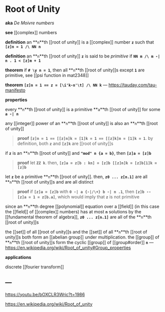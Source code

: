 # Root of Unity

**aka** _De Moivre numbers_

**see** [[complex]] numbers

**definition** an **`n`**th [[root of unity]] is a [[complex]] number **`z`** such that **`[z]n = 1 /\ NN n`**

**definition** an **`n`**th [[root of unity]] **`z`** is said to be _primitive_ if **`NN m /\ m -| n . 1 < [z]m + 1`**

**theorem** if **`# \y n = 1`**, then all **`n`**th [[root of unity]]s except **`1`** are primitive, see [[psi function in mat2348]]

**theorem** **`[z]n = 1 == z = [\i'k-n'\t] /\ NN k`** &mdash; <https://tauday.com/tau-manifesto>

**properties**

every **`n`**th [[root of unity]] is a primitive **`a`**th [[root of unity]] for some **`a -| n`**

any [[integer]] power of an **`n`**th [[root of unity]] is also an **`n`**th [[root of unity]]

> **proof** **`[z]n = 1 == [[z]n]k = [1]k = 1 == [[z]k]n = [1]k = 1`**. by definition, both **`z`** and **`[z]k`** are [[root of unity]]s

if **`z`** is an **`n`**th [[root of unity]] and **`"mod" n {a = b}`**, then **`[z]a = [z]b`**

> **proof** let **`ZZ k`**. then, **`[z]a = z[b : kn] = [z]b [[z]n]k = [z]b[1]k = [z]b`**

let **`z`** be a primitive **`n`**th [[root of unity]]. then, **`z0 ... z[n.1]`** are all **`n`**th [[root of unity]]s and are all distinct

> **proof** if **`[z]a = [z]b`** with **`0 -| a {-|/\+} b -| n .1`**, then **`[z]b -- [z]a = 1 = z[b.a]`**, which would imply that **`z`** is not primitive

since an **`n`**th degree [[polynomial]] equation over a [[field]] (in this case the [[field]] of [[complex]] numbers) has at most **`n`** solutions by the [[fundamental theorem of algebra]], **`z0 ... z[n.1]`** are all of the **`n`**th [[root of unity]]s

the [[set]] of all [[root of unity]]s and the [[set]] of all **`n`**th [[root of unity]]s both form an [[abelian group]] under multiplication. the [[group]] of **`n`**th [[root of unity]]s form the cyclic [[group]] of [[group#order]] **`n`** &mdash; <https://en.wikipedia.org/wiki/Root_of_unity#Group_properties>

**applications**

discrete [[fourier transform]]

## &mdash;

<https://youtu.be/bOXCLR3Wric?t=1986>

<https://en.wikipedia.org/wiki/Root_of_unity>
